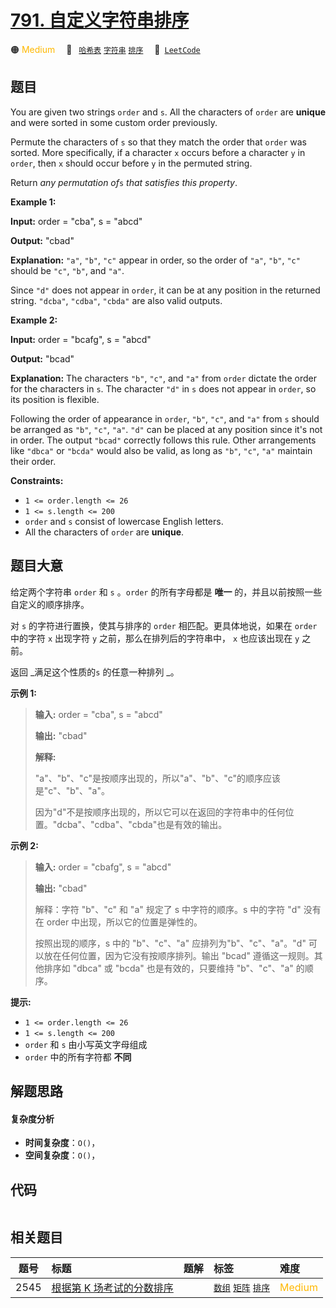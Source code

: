 # [791. 自定义字符串排序](https://leetcode.com/problems/custom-sort-string)

🟠 <font color=#ffb800>Medium</font>&emsp; 🔖&ensp; [`哈希表`](/tag/hash-table.md) [`字符串`](/tag/string.md) [`排序`](/tag/sorting.md)&emsp; 🔗&ensp;[`LeetCode`](https://leetcode.com/problems/custom-sort-string)

## 题目

You are given two strings `order` and `s`. All the characters of `order` are
**unique** and were sorted in some custom order previously.

Permute the characters of `s` so that they match the order that `order` was
sorted. More specifically, if a character `x` occurs before a character `y` in
`order`, then `x` should occur before `y` in the permuted string.

Return _any permutation of_`s` _that satisfies this property_.



**Example 1:**

**Input:** order = "cba", s = "abcd"

**Output:** "cbad"

**Explanation:** `"a"`, `"b"`, `"c"` appear in order, so the order of `"a"`,
`"b"`, `"c"` should be `"c"`, `"b"`, and `"a"`.

Since `"d"` does not appear in `order`, it can be at any position in the
returned string. `"dcba"`, `"cdba"`, `"cbda"` are also valid outputs.

**Example 2:**

**Input:** order = "bcafg", s = "abcd"

**Output:** "bcad"

**Explanation:** The characters `"b"`, `"c"`, and `"a"` from `order` dictate
the order for the characters in `s`. The character `"d"` in `s` does not
appear in `order`, so its position is flexible.

Following the order of appearance in `order`, `"b"`, `"c"`, and `"a"` from `s`
should be arranged as `"b"`, `"c"`, `"a"`. `"d"` can be placed at any position
since it's not in order. The output `"bcad"` correctly follows this rule.
Other arrangements like `"dbca"` or `"bcda"` would also be valid, as long as
`"b"`, `"c"`, `"a"` maintain their order.



**Constraints:**

  * `1 <= order.length <= 26`
  * `1 <= s.length <= 200`
  * `order` and `s` consist of lowercase English letters.
  * All the characters of `order` are **unique**.


## 题目大意

给定两个字符串 `order` 和 `s` 。`order` 的所有字母都是 **唯一** 的，并且以前按照一些自定义的顺序排序。

对 `s` 的字符进行置换，使其与排序的 `order` 相匹配。更具体地说，如果在 `order` 中的字符 `x` 出现字符 `y`
之前，那么在排列后的字符串中， `x` 也应该出现在 `y` 之前。

返回 _满足这个性质的`s` 的任意一种排列 _。



**示例 1:**

> 
> 
> 
> 
> 
> **输入:** order = "cba", s = "abcd"
> 
> **输出:** "cbad"
> 
> **解释:** 
> 
> "a"、"b"、"c"是按顺序出现的，所以"a"、"b"、"c"的顺序应该是"c"、"b"、"a"。
> 
> 因为"d"不是按顺序出现的，所以它可以在返回的字符串中的任何位置。"dcba"、"cdba"、"cbda"也是有效的输出。

**示例 2:**

> 
> 
> 
> 
> 
> **输入:** order = "cbafg", s = "abcd"
> 
> **输出:** "cbad"
> 
> 解释：字符 "b"、"c" 和 "a" 规定了 s 中字符的顺序。s 中的字符 "d" 没有在 order 中出现，所以它的位置是弹性的。
> 
> 
> 
> 按照出现的顺序，s 中的 "b"、"c"、"a" 应排列为"b"、"c"、"a"。"d" 可以放在任何位置，因为它没有按顺序排列。输出 "bcad" 遵循这一规则。其他排序如 "dbca" 或 "bcda" 也是有效的，只要维持 "b"、"c"、"a" 的顺序。
> 
> 



**提示:**

  * `1 <= order.length <= 26`
  * `1 <= s.length <= 200`
  * `order` 和 `s` 由小写英文字母组成
  * `order` 中的所有字符都 **不同**


## 解题思路

#### 复杂度分析

- **时间复杂度**：`O()`，
- **空间复杂度**：`O()`，

## 代码

```javascript

```

## 相关题目

<!-- prettier-ignore -->
| 题号 | 标题 | 题解 | 标签 | 难度 |
| :------: | :------ | :------: | :------ | :------ |
| 2545 | [根据第 K 场考试的分数排序](https://leetcode.com/problems/sort-the-students-by-their-kth-score) |  |  [`数组`](/tag/array.md) [`矩阵`](/tag/matrix.md) [`排序`](/tag/sorting.md) | <font color=#ffb800>Medium</font> |